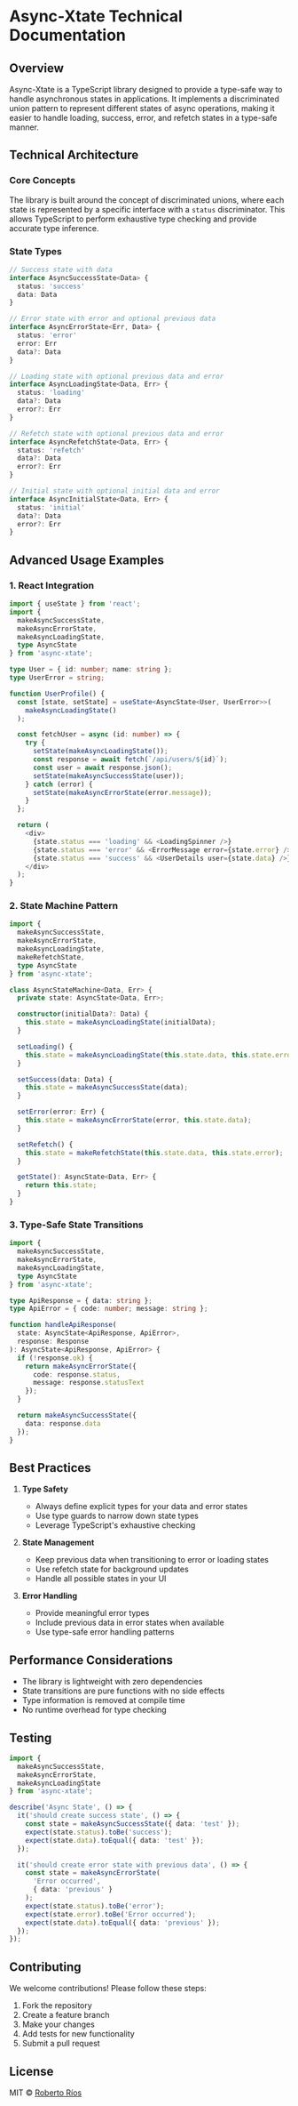 # Async-Xtate Technical Documentation

## Overview

Async-Xtate is a TypeScript library designed to provide a type-safe way to handle asynchronous states in applications. It implements a discriminated union pattern to represent different states of async operations, making it easier to handle loading, success, error, and refetch states in a type-safe manner.

## Technical Architecture

### Core Concepts

The library is built around the concept of discriminated unions, where each state is represented by a specific interface with a `status` discriminator. This allows TypeScript to perform exhaustive type checking and provide accurate type inference.

### State Types

```typescript
// Success state with data
interface AsyncSuccessState<Data> {
  status: 'success'
  data: Data
}

// Error state with error and optional previous data
interface AsyncErrorState<Err, Data> {
  status: 'error'
  error: Err
  data?: Data
}

// Loading state with optional previous data and error
interface AsyncLoadingState<Data, Err> {
  status: 'loading'
  data?: Data
  error?: Err
}

// Refetch state with optional previous data and error
interface AsyncRefetchState<Data, Err> {
  status: 'refetch'
  data?: Data
  error?: Err
}

// Initial state with optional initial data and error
interface AsyncInitialState<Data, Err> {
  status: 'initial'
  data?: Data
  error?: Err
}
```

## Advanced Usage Examples

### 1. React Integration

```typescript
import { useState } from 'react';
import { 
  makeAsyncSuccessState,
  makeAsyncErrorState,
  makeAsyncLoadingState,
  type AsyncState
} from 'async-xtate';

type User = { id: number; name: string };
type UserError = string;

function UserProfile() {
  const [state, setState] = useState<AsyncState<User, UserError>>(
    makeAsyncLoadingState()
  );

  const fetchUser = async (id: number) => {
    try {
      setState(makeAsyncLoadingState());
      const response = await fetch(`/api/users/${id}`);
      const user = await response.json();
      setState(makeAsyncSuccessState(user));
    } catch (error) {
      setState(makeAsyncErrorState(error.message));
    }
  };

  return (
    <div>
      {state.status === 'loading' && <LoadingSpinner />}
      {state.status === 'error' && <ErrorMessage error={state.error} />}
      {state.status === 'success' && <UserDetails user={state.data} />}
    </div>
  );
}
```

### 2. State Machine Pattern

```typescript
import { 
  makeAsyncSuccessState,
  makeAsyncErrorState,
  makeAsyncLoadingState,
  makeRefetchState,
  type AsyncState
} from 'async-xtate';

class AsyncStateMachine<Data, Err> {
  private state: AsyncState<Data, Err>;

  constructor(initialData?: Data) {
    this.state = makeAsyncLoadingState(initialData);
  }

  setLoading() {
    this.state = makeAsyncLoadingState(this.state.data, this.state.error);
  }

  setSuccess(data: Data) {
    this.state = makeAsyncSuccessState(data);
  }

  setError(error: Err) {
    this.state = makeAsyncErrorState(error, this.state.data);
  }

  setRefetch() {
    this.state = makeRefetchState(this.state.data, this.state.error);
  }

  getState(): AsyncState<Data, Err> {
    return this.state;
  }
}
```

### 3. Type-Safe State Transitions

```typescript
import { 
  makeAsyncSuccessState,
  makeAsyncErrorState,
  makeAsyncLoadingState,
  type AsyncState
} from 'async-xtate';

type ApiResponse = { data: string };
type ApiError = { code: number; message: string };

function handleApiResponse(
  state: AsyncState<ApiResponse, ApiError>,
  response: Response
): AsyncState<ApiResponse, ApiError> {
  if (!response.ok) {
    return makeAsyncErrorState({
      code: response.status,
      message: response.statusText
    });
  }

  return makeAsyncSuccessState({
    data: response.data
  });
}
```

## Best Practices

1. **Type Safety**
   - Always define explicit types for your data and error states
   - Use type guards to narrow down state types
   - Leverage TypeScript's exhaustive checking

2. **State Management**
   - Keep previous data when transitioning to error or loading states
   - Use refetch state for background updates
   - Handle all possible states in your UI

3. **Error Handling**
   - Provide meaningful error types
   - Include previous data in error states when available
   - Use type-safe error handling patterns

## Performance Considerations

- The library is lightweight with zero dependencies
- State transitions are pure functions with no side effects
- Type information is removed at compile time
- No runtime overhead for type checking

## Testing

```typescript
import { 
  makeAsyncSuccessState,
  makeAsyncErrorState,
  makeAsyncLoadingState
} from 'async-xtate';

describe('Async State', () => {
  it('should create success state', () => {
    const state = makeAsyncSuccessState({ data: 'test' });
    expect(state.status).toBe('success');
    expect(state.data).toEqual({ data: 'test' });
  });

  it('should create error state with previous data', () => {
    const state = makeAsyncErrorState(
      'Error occurred',
      { data: 'previous' }
    );
    expect(state.status).toBe('error');
    expect(state.error).toBe('Error occurred');
    expect(state.data).toEqual({ data: 'previous' });
  });
});
```

## Contributing

We welcome contributions! Please follow these steps:

1. Fork the repository
2. Create a feature branch
3. Make your changes
4. Add tests for new functionality
5. Submit a pull request

## License

MIT © [Roberto Ríos](https://github.com/rrios-dev)
